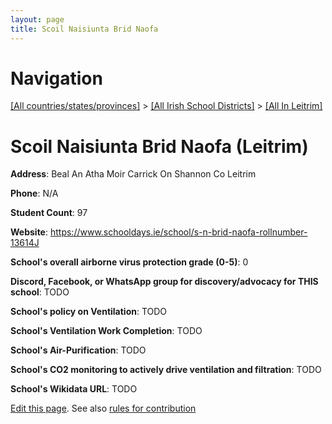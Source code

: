 ```yaml
---
layout: page
title: Scoil Naisiunta Brid Naofa
---
```

# Navigation

[[All countries/states/provinces]](../../..) > [[All Irish School Districts]](../..) > [[All In Leitrim]](..)

# Scoil Naisiunta Brid Naofa (Leitrim)

**Address**: Beal An Atha Moir Carrick On Shannon Co Leitrim

**Phone**: N/A

**Student Count**: 97

**Website**: <https://www.schooldays.ie/school/s-n-brid-naofa-rollnumber-13614J>

**School's overall airborne virus protection grade (0-5)**: 0

**Discord, Facebook, or WhatsApp group for discovery/advocacy for THIS school**: TODO

**School's policy on Ventilation**: TODO

**School's Ventilation Work Completion**: TODO

**School's Air-Purification**: TODO

**School's CO2 monitoring to actively drive ventilation and filtration**: TODO

**School's Wikidata URL**: TODO


[Edit this page](https://github.com/ventilate-schools/Ireland/edit/main/./Leitrim/Scoil_Naisiunta_Brid_Naofa.md). See also [rules for contribution](../../../contribution-rules/)